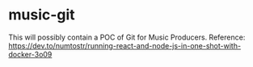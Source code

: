 # music-git
This will possibly contain a POC of Git for Music Producers.
Reference: https://dev.to/numtostr/running-react-and-node-js-in-one-shot-with-docker-3o09